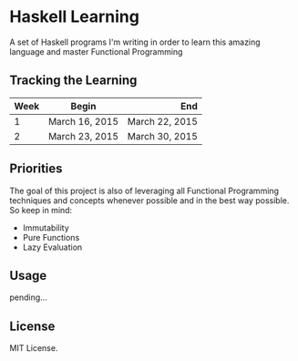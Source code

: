 # Haskell Learning

A set of Haskell programs I'm writing in order to learn this amazing language and master Functional Programming

## Tracking the Learning

| Week         | Begin            | End              |
| -------------|:----------------:|-----------------:|
| 1            | March 16, 2015   | March 22, 2015   |
| 2            | March 23, 2015   | March 30, 2015   |

## Priorities

The goal of this project is also of leveraging all Functional Programming techniques and concepts whenever possible and in the best way possible. So keep in mind:

* Immutability
* Pure Functions
* Lazy Evaluation

## Usage


pending...

## License

MIT License.
